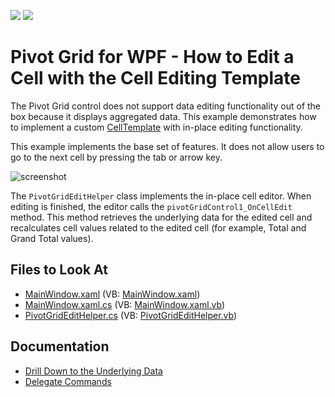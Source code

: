 <!-- default badges list -->
[![](https://img.shields.io/badge/Open_in_DevExpress_Support_Center-FF7200?style=flat-square&logo=DevExpress&logoColor=white)](https://supportcenter.devexpress.com/ticket/details/T410760)
[![](https://img.shields.io/badge/📖_How_to_use_DevExpress_Examples-e9f6fc?style=flat-square)](https://docs.devexpress.com/GeneralInformation/403183)
<!-- default badges end -->
# Pivot Grid for WPF - How to Edit a Cell with the Cell Editing Template

The Pivot Grid control does not support data editing functionality out of the box because it displays aggregated data. This example demonstrates how to implement a custom [CellTemplate](https://docs.devexpress.com/WPF/DevExpress.Xpf.PivotGrid.PivotGridField.CellTemplate) with in-place editing functionality.

This example implements the base set of features. It does not allow users to go to the next cell by pressing the tab or arrow key.

![screenshot](/images/screenshot.png)

The `PivotGridEditHelper` class implements the in-place cell editor. When editing is finished, the editor calls the `pivotGridControl1_OnCellEdit` method. This method retrieves the underlying data for the edited cell and recalculates cell values related to the edited cell (for example, Total and Grand Total values).

## Files to Look At

* [MainWindow.xaml](./CS/HowToEditCell/MainWindow.xaml) (VB: [MainWindow.xaml](./VB/HowToEditCell/MainWindow.xaml))
* [MainWindow.xaml.cs](./CS/HowToEditCell/MainWindow.xaml.cs) (VB: [MainWindow.xaml.vb](./VB/HowToEditCell/MainWindow.xaml.vb))
* [PivotGridEditHelper.cs](./CS/HowToEditCell/PivotGridEditHelper.cs) (VB: [PivotGridEditHelper.vb](./VB/HowToEditCell/PivotGridEditHelper.vb))

## Documentation

* [Drill Down to the Underlying Data](https://docs.devexpress.com/WPF/8056)
* [Delegate Commands](https://docs.devexpress.com/WPF/17353)
